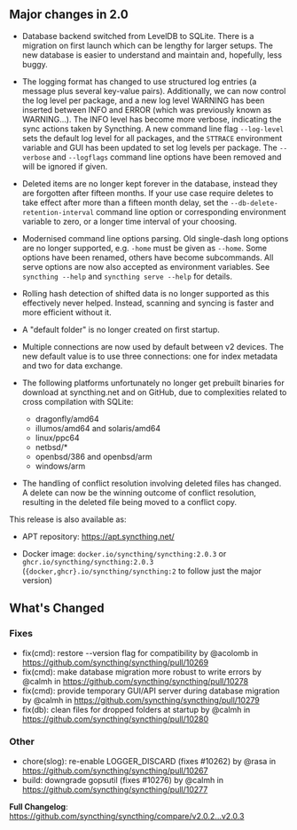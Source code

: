 ## Major changes in 2.0

- Database backend switched from LevelDB to SQLite. There is a migration on
  first launch which can be lengthy for larger setups. The new database is
  easier to understand and maintain and, hopefully, less buggy.

- The logging format has changed to use structured log entries (a message
  plus several key-value pairs). Additionally, we can now control the log
  level per package, and a new log level WARNING has been inserted between
  INFO and ERROR (which was previously known as WARNING...). The INFO level
  has become more verbose, indicating the sync actions taken by Syncthing. A
  new command line flag `--log-level` sets the default log level for all
  packages, and the `STTRACE` environment variable and GUI has been updated
  to set log levels per package. The `--verbose` and `--logflags` command
  line options have been removed and will be ignored if given.

- Deleted items are no longer kept forever in the database, instead they are
  forgotten after fifteen months. If your use case require deletes to take
  effect after more than a fifteen month delay, set the
  `--db-delete-retention-interval` command line option or corresponding
  environment variable to zero, or a longer time interval of your choosing.

- Modernised command line options parsing. Old single-dash long options are
  no longer supported, e.g. `-home` must be given as `--home`. Some options
  have been renamed, others have become subcommands. All serve options are
  now also accepted as environment variables. See  `syncthing --help` and
  `syncthing serve --help` for details.

- Rolling hash detection of shifted data is no longer supported as this
  effectively never helped. Instead, scanning and syncing is faster and more
  efficient without it.

- A "default folder" is no longer created on first startup.

- Multiple connections are now used by default between v2 devices. The new
  default value is to use three connections: one for index metadata and two
  for data exchange.

- The following platforms unfortunately no longer get prebuilt binaries for
  download at syncthing.net and on GitHub, due to complexities related to
  cross compilation with SQLite:

  - dragonfly/amd64
  - illumos/amd64 and solaris/amd64
  - linux/ppc64
  - netbsd/*
  - openbsd/386 and openbsd/arm
  - windows/arm

- The handling of conflict resolution involving deleted files has changed. A
  delete can now be the winning outcome of conflict resolution, resulting in
  the deleted file being moved to a conflict copy.

This release is also available as:

* APT repository: https://apt.syncthing.net/

* Docker image: `docker.io/syncthing/syncthing:2.0.3` or `ghcr.io/syncthing/syncthing:2.0.3`
  (`{docker,ghcr}.io/syncthing/syncthing:2` to follow just the major version)

## What's Changed
### Fixes
* fix(cmd): restore --version flag for compatibility by @acolomb in https://github.com/syncthing/syncthing/pull/10269
* fix(cmd): make database migration more robust to write errors by @calmh in https://github.com/syncthing/syncthing/pull/10278
* fix(cmd): provide temporary GUI/API server during database migration by @calmh in https://github.com/syncthing/syncthing/pull/10279
* fix(db): clean files for dropped folders at startup by @calmh in https://github.com/syncthing/syncthing/pull/10280
### Other
* chore(slog): re-enable LOGGER_DISCARD (fixes #10262) by @rasa in https://github.com/syncthing/syncthing/pull/10267
* build: downgrade gopsutil (fixes #10276) by @calmh in https://github.com/syncthing/syncthing/pull/10277

**Full Changelog**: https://github.com/syncthing/syncthing/compare/v2.0.2...v2.0.3